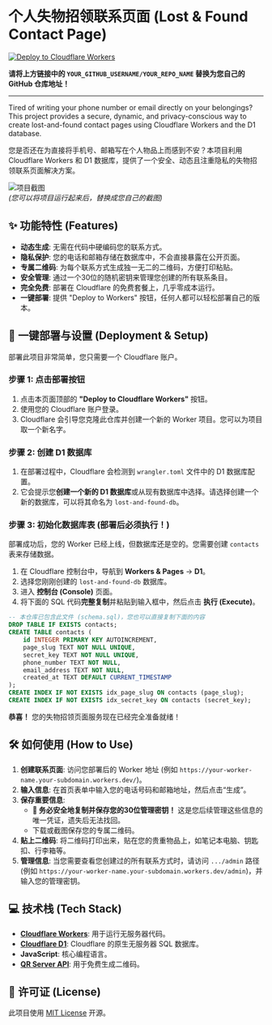 # 个人失物招领联系页面 (Lost & Found Contact Page)

[![Deploy to Cloudflare Workers](https://deploy.workers.cloudflare.com/button)](https://deploy.workers.cloudflare.com/?repo=https://github.com/YOUR_GITHUB_USERNAME/YOUR_REPO_NAME)

**请将上方链接中的 `YOUR_GITHUB_USERNAME/YOUR_REPO_NAME` 替换为您自己的 GitHub 仓库地址！**

---

Tired of writing your phone number or email directly on your belongings? This project provides a secure, dynamic, and privacy-conscious way to create lost-and-found contact pages using Cloudflare Workers and the D1 database.

您是否还在为直接将手机号、邮箱写在个人物品上而感到不安？本项目利用 Cloudflare Workers 和 D1 数据库，提供了一个安全、动态且注重隐私的失物招领联系页面解决方案。

![项目截图](https://i.imgur.com/r62b8g6.png)  
*(您可以将项目运行起来后，替换成您自己的截图)*

## ✨ 功能特性 (Features)

*   **动态生成**: 无需在代码中硬编码您的联系方式。
*   **隐私保护**: 您的电话和邮箱存储在数据库中，不会直接暴露在公开页面。
*   **专属二维码**: 为每个联系方式生成独一无二的二维码，方便打印粘贴。
*   **安全管理**: 通过一个30位的随机密钥来管理您创建的所有联系条目。
*   **完全免费**: 部署在 Cloudflare 的免费套餐上，几乎零成本运行。
*   **一键部署**: 提供 "Deploy to Workers" 按钮，任何人都可以轻松部署自己的版本。

## 🚀 一键部署与设置 (Deployment & Setup)

部署此项目非常简单，您只需要一个 Cloudflare 账户。

### 步骤 1: 点击部署按钮

1.  点击本页面顶部的 **"Deploy to Cloudflare Workers"** 按钮。
2.  使用您的 Cloudflare 账户登录。
3.  Cloudflare 会引导您克隆此仓库并创建一个新的 Worker 项目。您可以为项目取一个新名字。

### 步骤 2: 创建 D1 数据库

1.  在部署过程中，Cloudflare 会检测到 `wrangler.toml` 文件中的 D1 数据库配置。
2.  它会提示您**创建一个新的 D1 数据库**或从现有数据库中选择。请选择创建一个新的数据库，可以将其命名为 `lost-and-found-db`。

### 步骤 3: 初始化数据库表 (部署后必须执行！)

部署成功后，您的 Worker 已经上线，但数据库还是空的。您需要创建 `contacts` 表来存储数据。

1.  在 Cloudflare 控制台中，导航到 **Workers & Pages** -> **D1**。
2.  选择您刚刚创建的 `lost-and-found-db` 数据库。
3.  进入 **控制台 (Console)** 页面。
4.  将下面的 SQL 代码**完整复制**并粘贴到输入框中，然后点击 **执行 (Execute)**。

```sql
-- 本仓库已包含此文件 (schema.sql)，您也可以直接复制下面的内容
DROP TABLE IF EXISTS contacts;
CREATE TABLE contacts (
    id INTEGER PRIMARY KEY AUTOINCREMENT,
    page_slug TEXT NOT NULL UNIQUE,
    secret_key TEXT NOT NULL UNIQUE,
    phone_number TEXT NOT NULL,
    email_address TEXT NOT NULL,
    created_at TEXT DEFAULT CURRENT_TIMESTAMP
);
CREATE INDEX IF NOT EXISTS idx_page_slug ON contacts (page_slug);
CREATE INDEX IF NOT EXISTS idx_secret_key ON contacts (secret_key);
```

**恭喜！** 您的失物招领页面服务现在已经完全准备就绪！

## 🛠️ 如何使用 (How to Use)

1.  **创建联系页面**: 访问您部署后的 Worker 地址 (例如 `https://your-worker-name.your-subdomain.workers.dev/`)。
2.  **输入信息**: 在首页表单中输入您的电话号码和邮箱地址，然后点击“生成”。
3.  **保存重要信息**:
    *   **🔑 务必安全地复制并保存您的30位管理密钥！** 这是您后续管理这些信息的唯一凭证，遗失后无法找回。
    *   下载或截图保存您的专属二维码。
4.  **贴上二维码**: 将二维码打印出来，贴在您的贵重物品上，如笔记本电脑、钥匙扣、行李箱等。
5.  **管理信息**: 当您需要查看您创建过的所有联系方式时，请访问 `.../admin` 路径 (例如 `https://your-worker-name.your-subdomain.workers.dev/admin`)，并输入您的管理密钥。

## 💻 技术栈 (Tech Stack)

*   **[Cloudflare Workers](https://workers.cloudflare.com/)**: 用于运行无服务器代码。
*   **[Cloudflare D1](https://developers.cloudflare.com/d1/)**: Cloudflare 的原生无服务器 SQL 数据库。
*   **JavaScript**: 核心编程语言。
*   **[QR Server API](http://goqr.me/api/)**: 用于免费生成二维码。

## 📄 许可证 (License)

此项目使用 [MIT License](./LICENSE) 开源。
